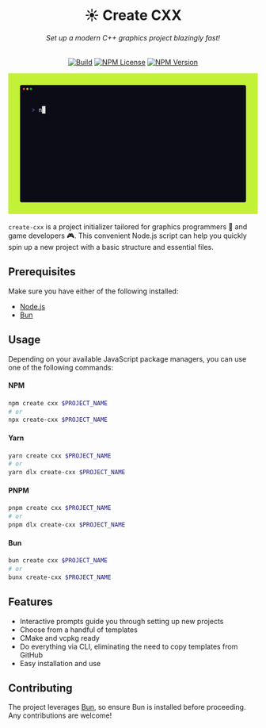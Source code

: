 <div align="center">
<h1>☀️ Create CXX</h1>
<h6>Set up a modern C++ graphics project blazingly fast!</h6>

[![Build](https://github.com/painfulexistence/create-cxx/actions/workflows/ci.yml/badge.svg?branch=main)](https://github.com/painfulexistence/create-cxx/actions/workflows/ci.yml) [![NPM License](https://img.shields.io/npm/l/create-cxx.svg?style=flat)](https://github.com/painfulexistence/create-cxx/blob/main/LICENSE) [![NPM Version](https://img.shields.io/npm/v/create-cxx.svg?style=flat)](https://www.npmjs.com/package/create-cxx)
</div>

<img src=".github/demo.gif"></img>

`create-cxx` is a project initializer tailored for graphics programmers 🎇 and game developers 🎮. This convenient Node.js script can help you quickly spin up a new project with a basic structure and essential files. <br/>

## Prerequisites
Make sure you have either of the following installed:
- [Node.js](https://nodejs.org/en/learn/getting-started/how-to-install-nodejs)
- [Bun](https://bun.sh/)

## Usage
Depending on your available JavaScript package managers, you can use one of the following commands:
#### NPM
```bash
npm create cxx $PROJECT_NAME
# or
npx create-cxx $PROJECT_NAME
```
#### Yarn
```bash
yarn create cxx $PROJECT_NAME
# or
yarn dlx create-cxx $PROJECT_NAME
```
#### PNPM
```bash
pnpm create cxx $PROJECT_NAME
# or
pnpm dlx create-cxx $PROJECT_NAME
```
#### Bun
```bash
bun create cxx $PROJECT_NAME
# or
bunx create-cxx $PROJECT_NAME
```

## Features
- Interactive prompts guide you through setting up new projects
- Choose from a handful of templates
- CMake and vcpkg ready
- Do everything via CLI, eliminating the need to copy templates from GitHub
- Easy installation and use

## Contributing
The project leverages <a href="https://bun.sh/">Bun</a>, so ensure Bun is installed before proceeding.
Any contributions are welcome!
